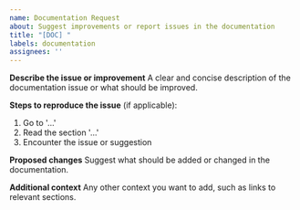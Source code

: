 ```yaml
---
name: Documentation Request
about: Suggest improvements or report issues in the documentation
title: "[DOC] "
labels: documentation
assignees: ''
---
```


**Describe the issue or improvement**
A clear and concise description of the documentation issue or what should be improved.

**Steps to reproduce the issue** (if applicable):
1. Go to '...'
2. Read the section '...'
3. Encounter the issue or suggestion

**Proposed changes**
Suggest what should be added or changed in the documentation.

**Additional context**
Any other context you want to add, such as links to relevant sections.
